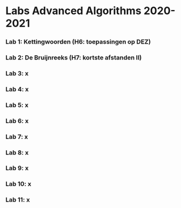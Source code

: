 # Labs Advanced Algorithms 2020-2021

### Lab 1: Kettingwoorden (H6: toepassingen op DEZ)
### Lab 2: De Bruijnreeks (H7: kortste afstanden II)
### Lab 3: x
### Lab 4: x
### Lab 5: x
### Lab 6: x
### Lab 7: x
### Lab 8: x
### Lab 9: x
### Lab 10: x
### Lab 11: x

